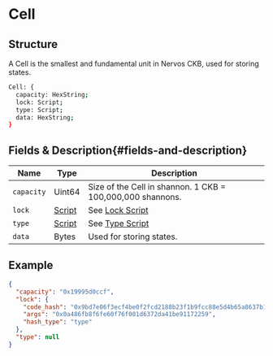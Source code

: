 # Cell

## Structure

A Cell is the smallest and fundamental unit in Nervos CKB, used for storing states.

```bash
Cell: {
  capacity: HexString;
  lock: Script;
  type: Script;
  data: HexString;
}
```

## Fields & Description{#fields-and-description}

| Name       | Type                                              | Description                                                    |
| ---------- | ------------------------------------------------- | -------------------------------------------------------------- |
| `capacity` | Uint64                                            | Size of the Cell in shannon. 1 CKB = 100,000,000 shannons.     |
| `lock`     | [Script](/docs/tech-explanation/script#structure) | See [Lock Script](/docs/tech-explanation/glossary#lock-script) |
| `type`     | [Script](/docs/tech-explanation/script#structure) | See [Type Script](/docs/tech-explanation/glossary#type-script) |
| `data`     | Bytes                                             | Used for storing states.                                       |

## Example

```json
{
  "capacity": "0x19995d0ccf",
  "lock": {
    "code_hash": "0x9bd7e06f3ecf4be0f2fcd2188b23f1b9fcc88e5d4b65a8637b17723bbda3cce8",
    "args": "0x0a486fb8f6fe60f76f001d6372da41be91172259",
    "hash_type": "type"
  },
  "type": null
}
```
